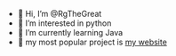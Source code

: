 - 👋 Hi, I’m @RgTheGreat
- 👀 I’m interested in python 
- 🌱 I’m currently learning Java
- 💞️ my most popular project is <a href="http://saturated-cycle.000webhostapp.com/newwebsite/">my website</a>
<!---
RgTheGreat/RgTheGreat is a ✨ special ✨ repository because its `README.md` (this file) appears on your GitHub profile.
You can click the Preview link to take a look at your changes.
--->
